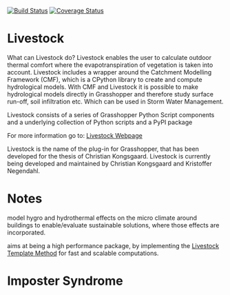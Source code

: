 [![Build Status](https://travis-ci.org/livestock3d/livestock.svg?branch=master)](https://travis-ci.org/livestock3d/livestock)
[![Coverage Status](https://coveralls.io/repos/github/livestock3d/livestock/badge.svg?branch=master)](https://coveralls.io/github/livestock3d/livestock?branch=master)

# Livestock

What can Livestock do? Livestock enables the user to calculate outdoor thermal 
comfort where the evapotranspiration of vegetation is taken into account. 
Livestock includes a wrapper around the Catchment Modelling Framework (CMF), 
which is a CPython library to create and compute hydrological models. 
With CMF and Livestock it is possible to make hydrological models directly in 
Grasshopper and therefore study surface run-off, soil infiltration etc. 
Which can be used in Storm Water Management.

Livestock consists of a series of Grasshopper Python Script components and a 
underlying collection of Python scripts and a PyPI package

For more information go to: [Livestock Webpage](https://ocni-dtu.github.io/pages/LIVESTOCK.html)

Livestock is the name of the plug-in for Grasshopper, that has been developed 
for the thesis of Christian Kongsgaard. Livestock is currently being developed
and maintained by Christian Kongsgaard and Kristoffer Negendahl.


# Notes
model hygro and hydrothermal effects on the micro climate around buildings to enable/evaluate sustainable solutions, 
where those effects are incorporated.

aims at being a high performance package, by implementing the [Livestock Template Method](https://ocni-dtu.github.io/how-is-it-working.html) 
for fast and scalable computations.

# Imposter Syndrome